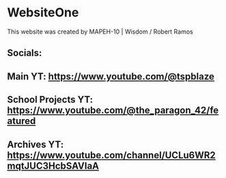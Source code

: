 # WebsiteOne
This website was created by MAPEH-10 | Wisdom / Robert Ramos

Socials:
---------------------------------------------------------------------
Main YT: https://www.youtube.com/@tspblaze
---------------------------------------------------------------------
School Projects YT: https://www.youtube.com/@the_paragon_42/featured
---------------------------------------------------------------------
Archives YT: https://www.youtube.com/channel/UCLu6WR2mqtJUC3HcbSAVIaA
---------------------------------------------------------------------
